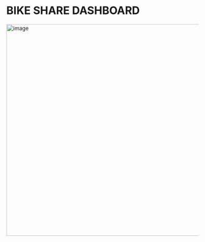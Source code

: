 # BIKE SHARE DASHBOARD
<img width="557" alt="image" src="https://github.com/user-attachments/assets/58113ba9-ae9b-43ca-bbe3-7897639bb61e" />
